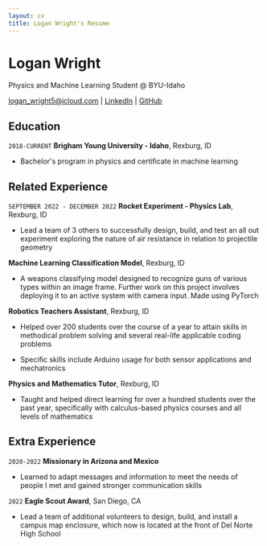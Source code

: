```yaml
---
layout: cv
title: Logan Wright's Resume
---
```

# Logan Wright
Physics and Machine Learning Student @ BYU-Idaho

<div id="webaddress">
<a href="logan_wright5@icloud.com">logan_wright5@icloud.com</a>
| <a href="https://www.linkedin.com/in/logan-wright-1116bb238">LinkedIn</a>
| <a href="https://loganwrightai.github.io/logan-wright-resume/">GitHub</a>
</div>

<!-- https://www.monique.tech/the-art-of-markdown -->

## Education

`2018-CURRENT`
__Brigham Young University - Idaho__, Rexburg, ID

- Bachelor's program in physics and certificate in machine learning

## Related Experience

`SEPTEMBER 2022 - DECEMBER 2022`
__Rocket Experiment - Physics Lab__, Rexburg, ID

- Lead a team of 3 others to successfully design, build, and test an all out experiment exploring the nature of air resistance in relation to projectile geometry

__Machine Learning Classification Model__, Rexburg, ID

- A weapons classifying model designed to recognize guns of various types within an image frame. Further work on this project involves deploying it to an active system with camera input. Made using PyTorch

__Robotics Teachers Assistant__, Rexburg, ID

- Helped over 200 students over the course of a year to attain skills in methodical problem solving and several real-life applicable coding problems

- Specific skills include Arduino usage for both sensor applications and mechatronics

__Physics and Mathematics Tutor__, Rexburg, ID

- Taught and helped direct learning for over a hundred students over the past year, specifically with calculus-based physics courses and all levels of mathematics

## Extra Experience

`2020-2022`
__Missionary in Arizona and Mexico__

- Learned to adapt messages and information to meet the needs of people I met and gained stronger communication skills

`2022`
__Eagle Scout Award__, San Diego, CA

- Lead a team of additional volunteers to design, build, and install a campus map enclosure, which now is located at the front of Del Norte High School

<!-- ### Footer

Last updated: May 2013 -->


